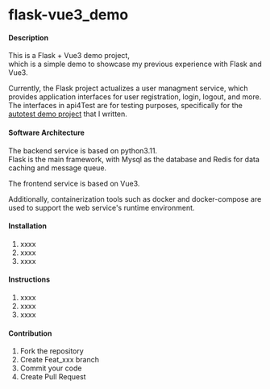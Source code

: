 # flask-vue3_demo

#### Description
This is a Flask + Vue3 demo project,  
which is  a simple demo to showcase my previous experience with Flask and Vue3.

Currently, the Flask project actualizes a user managment service, which provides application interfaces for user registration, login, logout, and more.   
The interfaces in api4Test are for testing purposes, specifically for the [autotest demo project](https://gitee.com/bulbulbard/pytest_autotest-demo.git) that I written.
#### Software Architecture
The backend service is based on python3.11.  
Flask is the main framework, with Mysql as the database and Redis for data caching and message queue.

The frontend service is based on Vue3.

Additionally, containerization tools such as docker and docker-compose are used to support the web service's runtime environment.

#### Installation

1.  xxxx
2.  xxxx
3.  xxxx

#### Instructions

1.  xxxx
2.  xxxx
3.  xxxx

#### Contribution

1.  Fork the repository
2.  Create Feat_xxx branch
3.  Commit your code
4.  Create Pull Request

